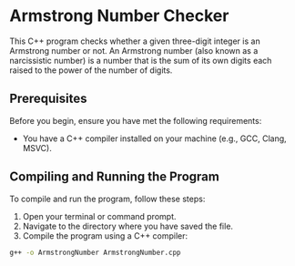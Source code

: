 # Armstrong Number Checker

This C++ program checks whether a given three-digit integer is an Armstrong number or not. An Armstrong number (also known as a narcissistic number) is a number that is the sum of its own digits each raised to the power of the number of digits.

## Prerequisites

Before you begin, ensure you have met the following requirements:
* You have a C++ compiler installed on your machine (e.g., GCC, Clang, MSVC).

## Compiling and Running the Program

To compile and run the program, follow these steps:

1. Open your terminal or command prompt.
2. Navigate to the directory where you have saved the file.
3. Compile the program using a C++ compiler:

```bash
g++ -o ArmstrongNumber ArmstrongNumber.cpp
